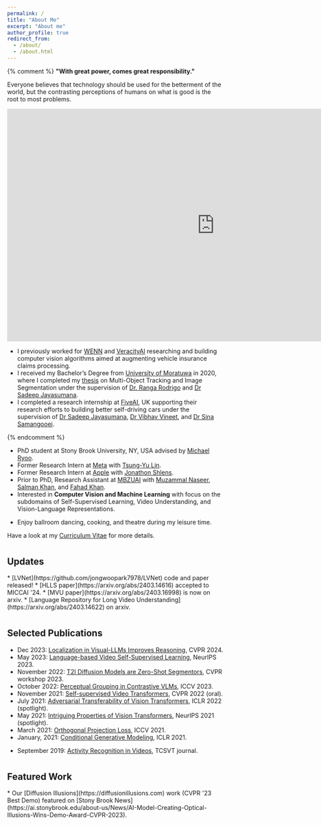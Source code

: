 ```yaml
---
permalink: /
title: "About Me"
excerpt: "About me"
author_profile: true
redirect_from: 
  - /about/
  - /about.html
---
```


{% comment %} 
**"With great power, comes great responsibility."** <br>

Everyone believes that technology should be used for the betterment of the world, but the contrasting perceptions of 
humans on what is good is the root to most problems.

<iframe width="966" height="543" src="https://www.youtube.com/embed/_m2dRDQEC1A" frameborder="0" allow="accelerometer; autoplay; clipboard-write; encrypted-media; gyroscope; picture-in-picture" allowfullscreen></iframe>
<br>

* I previously worked for [WENN](http://wenn.no) and [VeracityAI](http://veracityai.com/) researching and building
  computer vision algorithms aimed at augmenting vehicle insurance claims processing.
* I received my Bachelor’s Degree from [University of Moratuwa](https://uom.lk) in
  2020, where I completed my
  <a href="https://github.com/kahnchana/fyp_report/blob/master/main/thesis.pdf" target="_blank">thesis</a>
  on Multi-Object Tracking and Image Segmentation under the supervision of
  [Dr. Ranga Rodrigo](http://ranga.staff.uom.lk) and [Dr Sadeep Jayasumana](http://www.robots.ox.ac.uk/~sadeep/).
* I completed a research internship at [FiveAI](https://five.ai), UK supporting their research efforts to
  building better self-driving cars under the supervision of [Dr Sadeep Jayasumana](http://www.robots.ox.ac.uk/~sadeep/),
  [Dr Vibhav Vineet](http://vibhavvineet.info), and
  [Dr Sina Samangooei](https://scholar.google.com/citations?user=bOfKAGQAAAAJ&hl=en).

{% endcomment %}

* PhD student at Stony Brook University, NY, USA advised by [Michael Ryoo](http://michaelryoo.com/).
* Former Research Intern at [Meta](https://research.facebook.com) with 
  [Tsung-Yu Lin](https://scholar.google.com/citations?user=KyToxZoAAAAJ&hl=en).
* Former Research Intern at [Apple](https://machinelearning.apple.com/) with 
  [Jonathon Shlens](https://scholar.google.com/citations?&user=sm1q2bYAAAAJ).
* Prior to PhD, Research Assistant at [MBZUAI](https://mbzuai.ac.ae/) with [Muzammal Naseer](https://muzammal-naseer.netlify.app/), [Salman Khan](https://salman-h-khan.github.io/), and [Fahad Khan](https://scholar.google.es/citations?user=zvaeYnUAAAAJ&hl=en).
* Interested in **Computer Vision and Machine Learning** with focus on the subdomains of Self-Supervised Learning, Video Understanding, and Vision-Language Representations. 
<!-- * B.Sc. from [University of Moratuwa](https://uom.lk) (graduated 2020), with
  <a href="https://github.com/kahnchana/fyp_report/blob/master/main/thesis.pdf" target="_blank">thesis</a>
  on Multi-Object Tracking and Panoptic Segmentation advised by 
  [Ranga Rodrigo](http://ranga.staff.uom.lk) and [Sadeep Jayasumana](http://www.robots.ox.ac.uk/~sadeep/). -->
* Enjoy ballroom dancing, cooking, and theatre during my leisure time. 

Have a look at my [Curriculum Vitae](https://kahnchana.github.io/files/KR_academic_cv.pdf) for more details. 


<h2 style="margin-top: 40px;"> Updates </h2>
* [LVNet](https://github.com/jongwoopark7978/LVNet) code and paper released! 
* [HLLS paper](https://arxiv.org/abs/2403.14616) accepted to MICCAI '24.
* [MVU paper](https://arxiv.org/abs/2403.16998) is now on arxiv. 
* [Language Repository for Long Video Understanding](https://arxiv.org/abs/2403.14622) on arxiv.
 

<h2 style="margin-top: 40px;"> Selected Publications </h2>

* Dec 2023: [Localization in Visual-LLMs Improves Reasoning](https://arxiv.org/abs/2404.07449), CVPR 2024.
* May 2023: [Language-based Video Self-Supervised Learning](https://arxiv.org/abs/2307.10922), NeurIPS 2023. 
* November 2022: [T2I Diffusion Models are Zero-Shot Segmentors](https://arxiv.org/abs/2211.13224), CVPR workshop 2023.
* October 2022: [Perceptual Grouping in Contrastive VLMs](https://arxiv.org/abs/2210.09996), ICCV 2023.
* November 2021: [Self-supervised Video Transformers](https://arxiv.org/abs/2112.01514), CVPR 2022 (oral).
* July 2021: [Adversarial Transferability of Vision Transformers](https://openreview.net/forum?id=D6nH3719vZy&noteId=y7gMoMUg72R), ICLR 2022 (spotlight).
* May 2021: [Intriguing Properties of Vision Transformers](https://arxiv.org/abs/2105.10497), NeurIPS 2021 (spotlight).
* March 2021: [Orthogonal Projection Loss](https://arxiv.org/abs/2103.14021), ICCV 2021.
* January, 2021: [Conditional Generative Modeling](https://openreview.net/forum?id=VJnrYcnRc6), ICLR 2021.
<!-- * September, 2020: [Panoptic Segmentation](https://www.bmvc2020-conference.com/conference/papers/paper_0184.html), BMVC 2020 (oral).  -->
* September 2019: [Activity Recognition in Videos](https://ieeexplore.ieee.org/document/8060555), TCSVT journal. 


<h2 style="margin-top: 40px;"> Featured Work </h2>
* Our [Diffusion Illusions](https://diffusionillusions.com) work (CVPR '23 Best Demo) featured on [Stony Brook News](https://ai.stonybrook.edu/about-us/News/AI-Model-Creating-Optical-Illusions-Wins-Demo-Award-CVPR-2023).